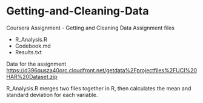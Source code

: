 # Getting-and-Cleaning-Data
Coursera Assignment - Getting and Cleaning Data 
Assignment files
- R_Analysis.R
- Codebook.md
- Results.txt

Data for the assignment
https://d396qusza40orc.cloudfront.net/getdata%2Fprojectfiles%2FUCI%20HAR%20Dataset.zip

R_Analysis.R merges two files together in R, then calculates the mean and standard deviation for each variable.

